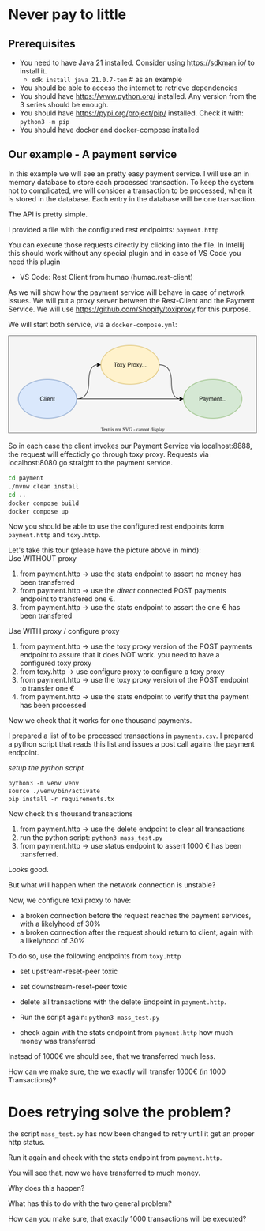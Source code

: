 # Never pay to little

## Prerequisites

* You need to have Java 21 installed. Consider using https://sdkman.io/ to install it.
  * `sdk install java 21.0.7-tem` # as an example
* You should be able to access the internet to retrieve dependencies
* You should have https://www.python.org/ installed. Any version from the 3 series should be enough.
* You should have https://pypi.org/project/pip/ installed. Check it with: `python3 -m pip`
* You should have docker and docker-compose installed

## Our example - A payment service

In this example we will see an pretty easy payment service. I will use an in memory database to store each processed transaction.
To keep the system not to complicated, we will consider a transaction to be processed, when it is stored in the database.
Each entry in the database will be one transaction.

The API is pretty simple.

I provided a file with the configured rest endpoints: `payment.http`

You can execute those requests directly by clicking into the file. In Intellij this should work without any special plugin and in case of VS Code you need this plugin

* VS Code: Rest Client from humao (humao.rest-client)

As we will show how the payment service will behave in case of network issues. We will put a proxy server between the Rest-Client and the Payment Service. We will use https://github.com/Shopify/toxiproxy for this purpose.

We will start both service, via a `docker-compose.yml`: 

![image](architecture.svg)

So in each case the client invokes our Payment Service via localhost:8888, the request will effecticly go through toxy proxy. Requests via localhost:8080 go straight to the payment service.

```bash
cd payment
./mvnw clean install
cd ..
docker compose build
docker compose up
```

Now you should be able to use the configured rest endpoints form `payment.http` and `toxy.http`.

Let's take this tour (please have the picture above in mind): \
Use WITHOUT proxy
1. from payment.http -> use the stats endpoint to assert no money has been transferred
2. from payment.http -> use the _direct_ connected POST payments endpoint to transfered one €.
3. from payment.http -> use the stats endpoint to assert the one € has been transfered

Use WITH proxy / configure proxy
1. from payment.http -> use the toxy proxy version of the POST payments endpoint to assure that it does NOT work. you need to have a configured toxy proxy
2. from toxy.http -> use configure proxy to configure a toxy proxy 
3. from payment.http -> use the toxy proxy version of the POST endpoint to transfer one €
4. from payment.http -> use the stats endpoint to verify that the payment has been processed

Now we check that it works for one thousand payments.

I prepared a list of to be processed transactions in `payments.csv`.
I prepared a python script that reads this list and issues a post call agains the payment endpoint.

_setup the python script_
```
python3 -m venv venv
source ./venv/bin/activate
pip install -r requirements.tx
```

Now check this thousand transactions

1. from payment.http -> use the delete endpoint to clear all transactions
2. run the python script: `python3 mass_test.py`
3. from payment.http -> use status endpoint to assert 1000 € has been transferred.

Looks good.

But what will happen when the network connection is unstable?

Now, we configure toxi proxy to have:

* a broken connection before the request reaches the payment services, with a likelyhood of 30%
* a broken connection after the request should return to client, again with a likelyhood of 30%

To do so, use the following endpoints from `toxy.http`

* set upstream-reset-peer toxic
* set downstream-reset-peer toxic



* delete all transactions with the delete Endpoint in `payment.http`.
* Run the script again: `python3 mass_test.py`
* check again with the stats endpoint from `payment.http` how much money was transferred

Instead of 1000€ we should see, that we transferred much less.

How can we make sure, the we exactly will transfer 1000€ (in 1000 Transactions)?

# Does retrying solve the problem?

the script `mass_test.py` has now been changed to retry until it get an proper http status.

Run it again and check with the stats endpoint from `payment.http`.

You will see that, now we have transferred to much money.

Why does this happen?

What has this to do with the two general problem?

How can you make sure, that exactly 1000 transactions will be executed?




